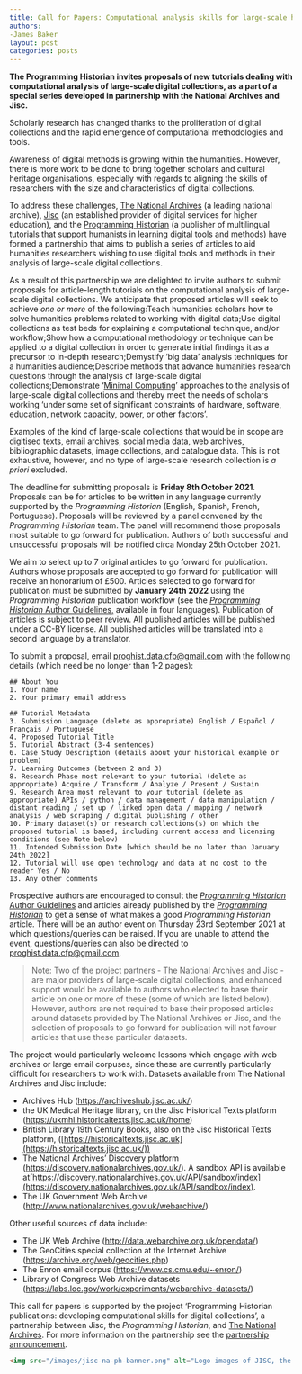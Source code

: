 ```yaml
---
title: Call for Papers: Computational analysis skills for large-scale humanities data
authors: 
-James Baker
layout: post
categories: posts
---
```


**The Programming Historian invites proposals of new tutorials dealing with computational analysis of large-scale digital collections, as a part of a special series developed in partnership with the National Archives and Jisc.**

Scholarly research has changed thanks to the proliferation of digital collections and the rapid emergence of computational methodologies and tools. 

Awareness of digital methods is growing within the humanities. However, there is more work to be done to bring together scholars and cultural heritage organisations, especially with regards to aligning the skills of researchers with the size and characteristics of digital collections.

To address these challenges, [The National Archives](https://www.nationalarchives.gov.uk/) (a leading national archive), [Jisc](https://www.jisc.ac.uk/) (an established provider of digital services for higher education), and the [Programming Historian](https://programminghistorian.org/) (a publisher of multilingual tutorials that support humanists in learning digital tools and methods) have formed a partnership that aims to publish a series of articles to aid humanities researchers wishing to use digital tools and methods in their analysis of large-scale digital collections.

As a result of this partnership we are delighted to invite authors to submit proposals for article-length tutorials on the computational analysis of large-scale digital collections. We anticipate that proposed articles will seek to achieve *one or more* of the following:Teach humanities scholars how to solve humanities problems related to working with digital data;Use digital collections as test beds for explaining a computational technique, and/or workflow;Show how a computational methodology or technique can be applied to a digital collection in order to generate initial findings it as a precursor to in-depth research;Demystify ‘big data’ analysis techniques for a humanities audience;Describe methods that advance humanities research questions through the analysis of large-scale digital collections;Demonstrate ‘[Minimal Computing](http://go-dh.github.io/mincomp/about/)’ approaches to the analysis of large-scale digital collections and thereby meet the needs of scholars working ‘under some set of significant constraints of hardware, software, education, network capacity, power, or other factors’.

Examples of the kind of large-scale collections that would be in scope are digitised texts, email archives, social media data, web archives, bibliographic datasets, image collections, and catalogue data. This is not exhaustive, however, and no type of large-scale research collection is *a priori* excluded.

The deadline for submitting proposals is **Friday 8th October 2021**. Proposals can be for articles to be written in any language currently supported by the *Programming Historian* (English, Spanish, French, Portuguese). Proposals will be reviewed by a panel convened by the *Programming Historian* team. The panel will recommend those proposals most suitable to go forward for publication. Authors of both successful and unsuccessful proposals will be notified circa Monday 25th October 2021. 

We aim to select up to 7 original articles to go forward for publication. Authors whose proposals are accepted to go forward for publication will receive an honorarium of £500. Articles selected to go forward for publication must be submitted by **January 24th 2022** using the *Programming Historian* publication workflow (see the [*Programming Historian* Author Guidelines,](https://programminghistorian.org/en/author-guidelines) available in four languages). Publication of articles is subject to peer review. All published articles will be published under a CC-BY license. All published articles will be translated into a second language by a translator.

To submit a proposal, email proghist.data.cfp@gmail.com with the following details (which need be no longer than 1-2 pages):

```
## About You
1. Your name
2. Your primary email address

## Tutorial Metadata
3. Submission Language (delete as appropriate) English / Español / Français / Portuguese
4. Proposed Tutorial Title
5. Tutorial Abstract (3-4 sentences)
6. Case Study Description (details about your historical example or problem)
7. Learning Outcomes (between 2 and 3)
8. Research Phase most relevant to your tutorial (delete as appropriate) Acquire / Transform / Analyze / Present / Sustain
9. Research Area most relevant to your tutorial (delete as appropriate) APIs / python / data management / data manipulation / distant reading / set up / linked open data / mapping / network analysis / web scraping / digital publishing / other
10. Primary dataset(s) or research collections(s) on which the proposed tutorial is based, including current access and licensing conditions (see Note below)
11. Intended Submission Date [which should be no later than January 24th 2022]
12. Tutorial will use open technology and data at no cost to the reader Yes / No
13. Any other comments

```

Prospective authors are encouraged to consult the [*Programming Historian* Author Guidelines](https://programminghistorian.org/en/author-guidelines) and articles already published by the [*Programming Historian*](https://programminghistorian.org/en/lessons/) to get a sense of what makes a good *Programming Historian* article. There will be an author event on Thursday 23rd September 2021 at which questions/queries can be raised. If you are unable to attend the event, questions/queries can also be directed to proghist.data.cfp@gmail.com.

> Note: Two of the project partners - The National Archives and Jisc - are major providers of large-scale digital collections, and enhanced support would be available to authors who elected to base their article on one or more of these (some of which are listed below). However, authors are not required to base their proposed articles around datasets provided by The National Archives or Jisc, and the selection of proposals to go forward for publication will not favour articles that use these particular datasets.

The project would particularly welcome lessons which engage with web archives or large email corpuses, since these are currently particularly difficult for researchers to work with. Datasets available from The National Archives and Jisc include:

- Archives Hub (https://archiveshub.jisc.ac.uk/) 
- the UK Medical Heritage library, on the Jisc Historical Texts platform (https://ukmhl.historicaltexts.jisc.ac.uk/home) 
- British Library 19th Century Books, also on the Jisc Historical Texts platform, ([https://historicaltexts.jisc.ac.uk](https://historicaltexts.jisc.ac.uk/)) 
- The National Archives’ Discovery platform (https://discovery.nationalarchives.gov.uk/). A sandbox API is available at[https://discovery.nationalarchives.gov.uk/API/sandbox/index](https://discovery.nationalarchives.gov.uk/API/sandbox/index). 
- The UK Government Web Archive (http://www.nationalarchives.gov.uk/webarchive/)

Other useful sources of data include:

- The UK Web Archive (http://data.webarchive.org.uk/opendata/)
- The GeoCities special collection at the Internet Archive (https://archive.org/web/geocities.php)
- The Enron email corpus (https://www.cs.cmu.edu/~enron/)
- Library of Congress Web Archive datasets (https://labs.loc.gov/work/experiments/webarchive-datasets/)



This call for papers is supported by the project ‘Programming Historian publications: developing computational skills for digital collections’, a partnership between Jisc, the *Programming Historian*, and [The National Archives](https://nationalarchives.gov.uk/archives-sector/projects-and-programmes/plugged-in-powered-up/). For more information on the partnership see the [partnership announcement](https://digitisation.jiscinvolve.org/wp/2021/07/23/are-you-a-researcher-wanting-to-boost-your-skills-in-working-with-digital-collections/).

```html
<img src="/images/jisc-na-ph-banner.png" alt="Logo images of JISC, the UK National Archives and Programming Historian"/>
```


